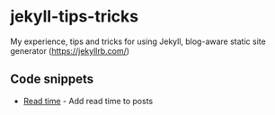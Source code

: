 # jekyll-tips-tricks

My experience, tips and tricks for using Jekyll, blog-aware static site generator (https://jekyllrb.com/)

## Code snippets

- [Read time](https://github.com/mareklexuan/jekyll-tips-tricks/blob/main/read-time.md) - Add read time to posts
